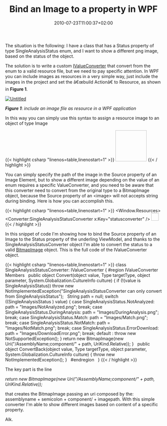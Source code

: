 ﻿---
title: "Bind an Image to a property in WPF"
description: ""
date: 2010-07-23T11:00:37+02:00
draft: false
tags: [WPF,XAML]
categories: [WPF]
---
The situation is the following: I have a class that has a Status property of type SingleAnalysisStatus enum, and I want to show a different png image, based on the status of the object.

The solution is to write a custom [IValueConverter](http://msdn.microsoft.com/en-us/library/system.windows.data.ivalueconverter.aspx) that convert from the enum to a valid resource file, but we need to pay specific attention. In WPF you can include images as resources in a very simple way, just include the images in the project and set the â€œbuild Actionâ€ to Resource, as shown in  **Figure 1**.

[![Untitled](https://www.codewrecks.com/blog/wp-content/uploads/2010/07/Untitled_thumb8.png "Untitled")](https://www.codewrecks.com/blog/wp-content/uploads/2010/07/Untitled10.png)

 ***Figure 1***: *include an image file as resource in a WPF application*

In this way you can simply use this syntax to assign a resource image to an object of type Image

{{< highlight csharp "linenos=table,linenostart=1" >}}
<Image
HorizontalAlignment="Left"
Height="100"
Width="100"
Source="/Images/NotMatch.png"/>
{{< / highlight >}}

You can simply specify the path of the image in the Source property of an Image Element, but to show a different image depending on the value of an enum requires a specific ValueConverter, and you need to be aware that this converter need to convert from the original type to a BitmapImage object, because the Source property of an &lt;image&gt; will not accepts string during binding. Here is how you can accomplish this.

{{< highlight csharp "linenos=table,linenostart=1" >}}
<Window.Resources>
<Converter:SingleAnalysisStatusConverter x:Key="statusconverter" />
<DataTemplate x:Key="ItemTemplate">
<DockPanel>
<Image HorizontalAlignment="Right" Height="24" Margin="0"
Source="{Binding Status, Converter={StaticResource statusconverter}}"
VerticalAlignment="Bottom" Width="24" Stretch="Fill" />
{{< / highlight >}}

In this snippet of code I'm showing how to bind the Source property of an Image to the Status property of the underling ViewModel, and thanks to the SingleAnalysisStatusConverter object I'm able to convert the status to a valid [BitmapImage](http://msdn.microsoft.com/en-us/library/system.windows.media.imaging.bitmapimage.aspx) object. This is the full code of the IValueConverter object.

{{< highlight csharp "linenos=table,linenostart=1" >}}
class SingleAnalysisStatusConverter: IValueConverter
{
#region IValueConverter Members
 
public object Convert(object value, Type targetType, object parameter, System.Globalization.CultureInfo culture)
{
if (!(value is SingleAnalysisStatus))
throw new NotImplementedException("SingleAnalysisStatusConverter can only convert from SingleAnalysisStatus");
 
String path = null;
switch ((SingleAnalysisStatus ) value)
{
case SingleAnalysisStatus.NotAnalyzed:
path = "Images/NotAnalyzed.png";
break;
case SingleAnalysisStatus.DuringAnalysis:
path = "Images/DuringAnalysis.png";
break;
case SingleAnalysisStatus.Match:
path = "Images/Match.png";
break;
case SingleAnalysisStatus.NotMatch:
path = "Images/NotMatch.png";
break;
case SingleAnalysisStatus.ErrorDownload:
path = "Images/DownloadError.png";
break;
default :
throw new NotSupportedException();
}
return new BitmapImage(new Uri("/AssemblyName;component/" + path, UriKind.Relative));
}
 
public object ConvertBack(object value, Type targetType, object parameter, System.Globalization.CultureInfo culture)
{
throw new NotImplementedException();
}
 
#endregion
 
}
{{< / highlight >}}

The key part is the line

*return new BitmapImage(new Uri("/AssemblyName;component/" + path, UriKind.Relative));*

that creates the BitmapImage passing an uri composed by the: assemblyname + semicolon + component/ + imagepath. With this simple converter I'm able to show different images based on content of a specific property.

Alk.
